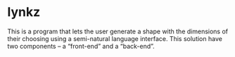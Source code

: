 # lynkz
This is a program that lets the user generate a shape with the dimensions of their choosing using a semi-natural language interface. This solution have two components – a “front-end” and a “back-end”. 

